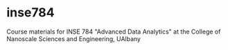 # inse784
Course materials for INSE 784 "Advanced Data Analytics" at the College of Nanoscale Sciences and Engineering, UAlbany
